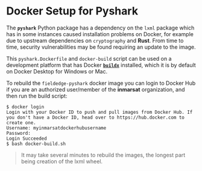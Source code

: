 # Docker Setup for Pyshark

The **`pyshark`** Python package has a dependency on the `lxml` package which
has in some instances caused installation problems on Docker, for example due
to upstream dependencies on `cryptography` and **Rust**. From time to time,
security vulnerabilities may be found requiring an update to the image.

This `pyshark.Dockerfile` and `docker-build` script can be used on a development
platform that has Docker [**`buildx`**](https://github.com/docker/buildx)
installed, which it is by default on Docker Desktop for Windows or Mac.

To rebuild the `fieldedge-pyshark` docker image you can login to Docker Hub if
you are an authorized user/member of the **inmarsat** organization, and then
run the build script:
```
$ docker login
Login with your Docker ID to push and pull images from Docker Hub. If you don't have a Docker ID, head over to https://hub.docker.com to create one.
Username: myinmarsatdockerhubusername
Password:
Login Succeeded
$ bash docker-build.sh
```
>It may take several minutes to rebuild the images, the longest part being
creation of the lxml wheel.